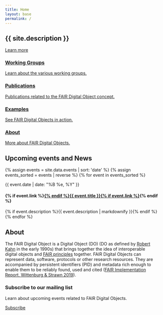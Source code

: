 ```yaml
---
title: Home
layout: base
permalink: /
---
```


<section class="usa-section home-hero bg-tan" markdown="0">
  <div class="usa-grid">
    <h1 class="mb4">{{ site.description }}</h1>
    <a class="usa-button usa-button-big usa-button-primary m0 no-print" href="{{ '/about/' | relative_url }}">Learn more</a>
  </div>
</section>

<section class="usa-section home-grid" markdown="0">
  <div class="usa-grid md-flex">
    <a href="{{ '/wg/' | relative_url }}" class="usa-width-one-half p3 lg-p4 clearfix">
      <i class="fas fa-user-cog" aria-hidden="true"></i>
      <div class="overflow-hidden">
        <h3 class="arrow">Working Groups</h3>
        <p class="my0">Learn about the various working groups.</p>
      </div>
    </a>
    <a href="{{ '/publications/' | relative_url }}" class="usa-width-one-half p3 lg-p4 clearfix">
      <i class="fas fa-book" aria-hidden="true"></i>
      <div class="overflow-hidden">
        <h3 class="arrow">Publications</h3>
        <p class="my0">Publications related to the FAIR Digital Object concept.</p>
      </div>
    </a>
</div>
<div class="usa-grid md-flex">
    <a href="{{ '/examples/' | relative_url }}" class="usa-width-one-half p3 lg-p4 clearfix">
      <i class="fas fa-atom" aria-hidden="true"></i>
      <div class="overflow-hidden">
        <h3 class="arrow">Examples</h3>
        <p class="my0">See FAIR Digital Objects in action.</p>
      </div>
    </a>
    <a href="{{ '/about/' | relative_url }}" class="usa-width-one-half p3 lg-p4 clearfix">
      <i class="fas fa-info-circle" aria-hidden="true"></i>
      <div class="overflow-hidden">
        <h3 class="arrow">About</h3>
        <p class="my0">More about FAIR Digital Objects.</p>
      </div>
    </a>
  </div>
</section>

<section class="usa-section bg-tan home-events" markdown="0">
  <div class="usa-grid">
    <h2 class="mt0 mb3">Upcoming events and News</h2>
    {% assign events = site.data.events | sort: 'date' %}
    {% assign events_sorted = events | reverse %}
    {% for event in events_sorted %}
      <p class="m0 h5 caps sans-serif">{{ event.date | date: "%B %e, %Y" }}</p>
      <h4 class="m0 h3">{% if event.link %}<a href="{{ event.link }}" class="text-decoration-none">{% endif %}{{ event.title }}{% if event.link %}</a>{% endif %}</h4>
      {% if event.description %}{{ event.description | markdownify }}{% endif %}
    {% endfor %}
  </div>
</section>

<section class="usa-section" markdown="0">
  <div class="usa-grid">
    <h2 class="mt0">About</h2>
    <div class="usa-width-two-thirds md-pr5">
    <p class="usa-font-lead">

The FAIR Digital Object is a Digital Object (DO) (DO as defined by <a href="https://en.wikipedia.org/wiki/Bob_Kahn">Robert Kahn</a> in the early 1990s) that brings together the idea of interoperable digital objects and <a href="https://doi.org/10.1038/sdata.2016.18">FAIR principles</a> together. FAIR Digital Objects can represent data, software, protocols or other research resources. They are accompanied by persistent identifiers (PID) and metadata rich enough to enable them to be reliably found, used and cited (<a href="https://doi.org/10.23728/b2share.2317b12321764f669c92ebbcf7518164">FAIR Implementation Report, Wittenburg & Strawn 2019</a>).
</p>
    </div>
    <div class="usa-width-one-third">
      <h3>Subscribe to our mailing list</h3>
        <p>Learn about upcoming events related to FAIR Digital Objects.</p>
        <a class="usa-button usa-button-primary block m0 nowrap" href="https://fairdo.org/">Subscribe</a>
    </div>
  </div>
</section>
